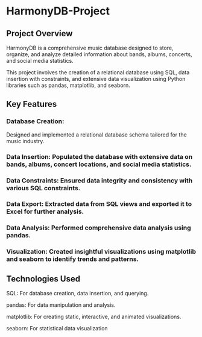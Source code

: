 # HarmonyDB-Project
## Project Overview
HarmonyDB is a comprehensive music database designed to store, organize, and analyze detailed information about bands, albums, concerts, and social media statistics.

This project involves the creation of a relational database using SQL, data insertion with constraints, and extensive data visualization using Python libraries such as pandas, matplotlib, and seaborn.

## Key Features
### Database Creation:
  Designed and implemented a relational database schema tailored for the music industry.

### Data Insertion: Populated the database with extensive data on bands, albums, concert locations, and social media statistics.

### Data Constraints: Ensured data integrity and consistency with various SQL constraints.

### Data Export: Extracted data from SQL views and exported it to Excel for further analysis.

### Data Analysis: Performed comprehensive data analysis using pandas.

### Visualization: Created insightful visualizations using matplotlib and seaborn to identify trends and patterns.

## Technologies Used
SQL: For database creation, data insertion, and querying.

pandas: For data manipulation and analysis.

matplotlib: For creating static, interactive, and animated visualizations.

seaborn: For statistical data visualization
